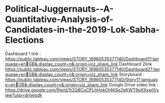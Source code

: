 # Political-Juggernauts--A-Quantitative-Analysis-of-Candidates-in-the-2019-Lok-Sabha-Elections



Dashboard 1 link :
https://public.tableau.com/views/STORY_16960535377140/Dashboard1?:language=enGB&:display_count=n&:origin=viz_share_link
Dashboard 2link
https://public.tableau.com/views/STORY_16960535377140/Dashboard2?:language=enGB&:display_count=n&:origin=viz_share_link
Storyboard :
https://public.tableau.com/views/STORY_16960535377140/Story1?:language=enGB&:display_count=n&:origin=viz_share_link
Google Drive video link :
https://drive.google.com/file/d/1t2Q8CoCPLhHokOhNiSe2eKWT9pX9xwl1/view?usp=drivesdk
